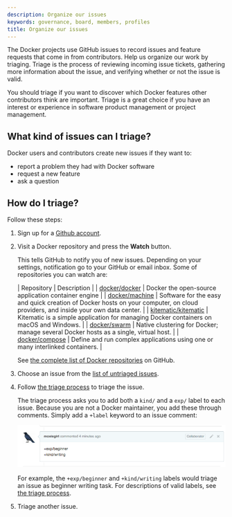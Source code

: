 ```yaml
---
description: Organize our issues
keywords: governance, board, members, profiles
title: Organize our issues
---
```


The Docker projects use GitHub issues to record issues and feature requests that
come in from contributors.  Help us organize our work by triaging. Triage is the
process of reviewing incoming issue tickets, gathering more information about
the issue, and verifying whether or not the issue is valid.

You should triage if you want to discover which Docker features other contributors
think are important. Triage is a great choice if you have an interest
or experience in software product management or project management.


## What kind of issues can I triage?

Docker users and contributors create new issues if they want to:

* report a problem they had with Docker software
* request a new feature
* ask a question

## How do I triage?

Follow these steps:

1. Sign up for a <a href="https://github.com" target="_blank">Github account</a>.

2. Visit a Docker repository and press the **Watch** button.

   This tells GitHub to notify you of new issues. Depending on your settings,
   notification go to your GitHub or email inbox. Some of repositories you can watch are:

   | Repository | Description |
   | [docker/docker](https://github.com/moby/moby) | Docker the open-source application container engine |
   | [docker/machine](https://github.com/docker/machine) | Software for the easy and quick creation of Docker hosts on your computer, on cloud providers, and inside your own data center. |
   | [kitematic/kitematic](https://github.com/kitematic/kitematic) | Kitematic is a simple application for managing Docker containers on macOS and Windows. |
   | [docker/swarm](https://github.com/docker/swarm) | Native clustering for Docker; manage several Docker hosts as a single, virtual host. |
   | [docker/compose](https://github.com/docker/compose) | Define and run complex applications using one or many interlinked containers. |

   See <a href="https://github.com/docker" target="_blank">the complete list of Docker repositories</a> on GitHub.

3. Choose an issue from the [list of untriaged issues](https://github.com/moby/moby/issues?q=is%3Aopen+is%3Aissue+-label%3Akind%2Fproposal+-label%3Akind%2Fenhancement+-label%3Akind%2Fbug+-label%3Akind%2Fcleanup+-label%3Akind%2Fgraphics+-label%3Akind%2Fwriting+-label%3Akind%2Fsecurity+-label%3Akind%2Fquestion+-label%3Akind%2Fimprovement+-label%3Akind%2Ffeature).

4. Follow <a href="https://github.com/moby/moby/blob/master/project/ISSUE-TRIAGE.md" target="_blank">the triage process</a> to triage the issue.

   The triage process asks you to add both a `kind/` and a `exp/` label to each
   issue. Because you are not a Docker maintainer, you add these through comments.
   Simply add a `+label` keyword to an issue comment:

   ![Example](../images/triage-label.png)

   For example, the `+exp/beginner` and `+kind/writing` labels would triage an issue as
   beginner writing task. For descriptions of valid labels, see <a
   href="https://github.com/moby/moby/blob/master/project/ISSUE-TRIAGE.md">the triage process</a>.

5. Triage another issue.
